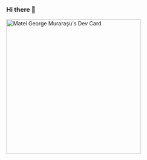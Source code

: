 ### Hi there 👋

<a href="https://app.daily.dev/mat2718i"><img src="https://api.daily.dev/devcards/v2/9tNUOAZrQcaLHQTyFH6ua.png?type=default&r=rtg" width="356" alt="Matei George Murarașu's Dev Card"/></a>
<!--
**matei-george/matei-george** is a ✨ _special_ ✨ repository because its `README.md` (this file) appears on your GitHub profile.

Here are some ideas to get you started:

- 🔭 I’m currently working on ...
- 🌱 I’m currently learning ...
- 👯 I’m looking to collaborate on ...
- 🤔 I’m looking for help with ...
- 💬 Ask me about ...
- 📫 How to reach me: ...
- 😄 Pronouns: ...
- ⚡ Fun fact: ...
-->
